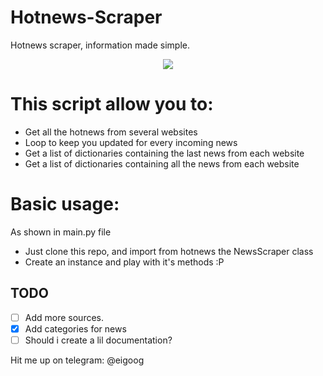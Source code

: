 # Hotnews-Scraper
Hotnews scraper, information made simple.

<p align="center"><img src="http://i.imgur.com/3PTT2fM.png" /</p>

# This script allow you to:
- Get all the hotnews from several websites
- Loop to keep you updated for every incoming news
- Get a list of dictionaries containing the last news from each website
- Get a list of dictionaries containing all the news from each website

# Basic usage:
As shown in main.py file
- Just clone this repo, and import from hotnews the NewsScraper class
- Create an instance and play with it's methods :P

## TODO
- [ ] Add more sources.
- [x]  Add categories for news
- [ ]  Should i create a lil documentation?

Hit me up on telegram: @eigoog
